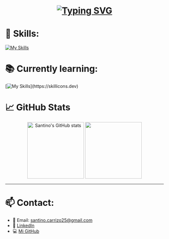 <h1 align="center">
  <a href="https://github.com/santinocarrizoo04" target="_blank">
    <img src="https://readme-typing-svg.demolab.com?font=Source+Code+Pro&size=40&pause=1000&color=00BFFF&center=true&vCenter=true&repeat=true&width=435&lines=Santino+Carrizo" alt="Typing SVG" />
  </a>
</h1>


# 🚀 Skills:

[![My Skills](https://skillicons.dev/icons?i=c,java,haskell,postman,rabbitmq,grafana,github,hibernate,idea,maven,vscode)](https://skillicons.dev)



# 📚 Currently learning:

[![My Skills](https://skillicons.dev/icons?i=docker,linux,ruby,)](https://skillicons.dev)

# 📈 GitHub Stats

<div align="center">
  <img src="https://github-readme-stats.vercel.app/api?username=santinocarrizoo04&show_icons=true&theme=tokyonight" alt="Santino's GitHub stats" height="180"/>
  <img src="https://github-readme-stats.vercel.app/api/top-langs/?username=santinocarrizoo04&layout=compact&theme=tokyonight" height="180"/>
</div>

---

# 📫 Contact:

- 📧 Email: santino.carrizo25@gmail.com
- 💼 [LinkedIn](http://www.linkedin.com/in/santino-lautaro-carrizo-993308253)
- 💻 [Mi GitHub](https://github.com/santinocarrizoo04)

